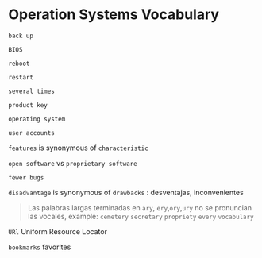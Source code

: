 # Operation Systems Vocabulary

`back up`

`BIOS`

`reboot`

`restart`

`several times`

`product key`

`operating system`

`user accounts`

`features` is synonymous of `characteristic`

`open software` vs `proprietary software`

`fewer bugs`

`disadvantage` is synonymous of `drawbacks` : desventajas, inconvenientes


> Las palabras largas terminadas en `ary`, `ery`,`ory`,`ury`  no se pronuncian las vocales, example: `cemetery` `secretary` `propriety` `every` `vocabulary`

`URl` Uniform Resource Locator

`bookmarks` favorites

